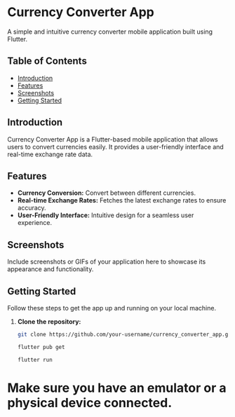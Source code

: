 # Currency Converter App

A simple and intuitive currency converter mobile application built using Flutter.

## Table of Contents

- [Introduction](#introduction)
- [Features](#features)
- [Screenshots](#screenshots)
- [Getting Started](#getting-started)

## Introduction

Currency Converter App is a Flutter-based mobile application that allows users to convert currencies easily. It provides a user-friendly interface and real-time exchange rate data.

## Features

- **Currency Conversion:** Convert between different currencies.
- **Real-time Exchange Rates:** Fetches the latest exchange rates to ensure accuracy.
- **User-Friendly Interface:** Intuitive design for a seamless user experience.

## Screenshots

Include screenshots or GIFs of your application here to showcase its appearance and functionality.

## Getting Started

Follow these steps to get the app up and running on your local machine.

1. **Clone the repository:**

   ```bash
   git clone https://github.com/your-username/currency_converter_app.git

   flutter pub get
   
   flutter run
   
# Make sure you have an emulator or a physical device connected.
